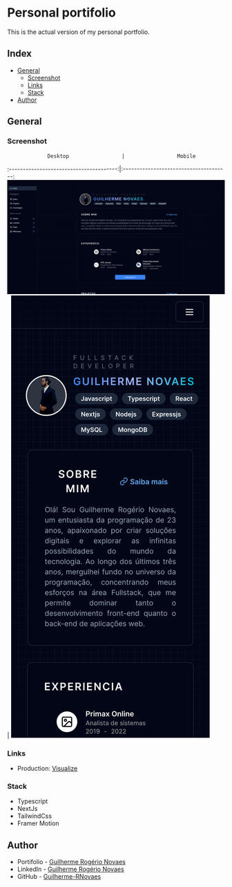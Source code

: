 # Personal portifolio

This is the actual version of my personal portfolio.

## Index

- [General](#general)
  - [Screenshot](#screenshot)
  - [Links](#links)
  - [Stack](#stack)
- [Author](#author)

## General

### Screenshot
                 Desktop                 |                 Mobile
:---------------------------------------:|:--------------------------------------:
![](./public/design/desktop_design.png)  |  ![](./public/design/mobile_design.png)

### Links

- Production: [Visualize](https://guilherme-rnovaes.github.io/)

### Stack

- Typescript
- NextJs
- TailwindCss
- Framer Motion

## Author

- Portifolio - [Guilherme Rogério Novaes](https://guilherme-novaes-portifolio.vercel.app/)
- LinkedIn - [Guilherme Rogério Novaes](https://www.linkedin.com/in/guilherme-r-novaes/)
- GitHub - [Guilherme-RNovaes](https://github.com/Guilherme-RNovaes)
